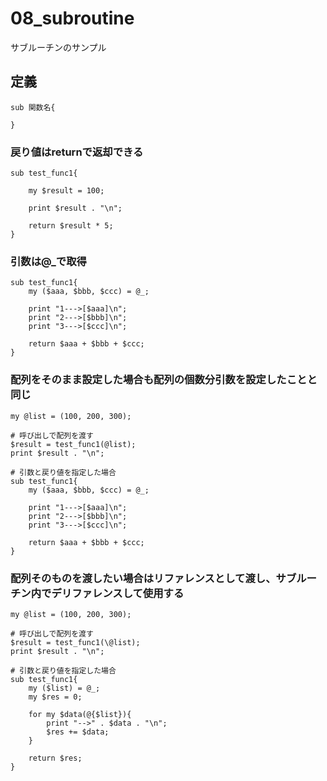 08_subroutine
==========
サブルーチンのサンプル

## 定義
```
sub 関数名{

}
```

### 戻り値はreturnで返却できる
```
sub test_func1{

    my $result = 100;

    print $result . "\n";

    return $result * 5;
}
```

### 引数は@_で取得
```
sub test_func1{
    my ($aaa, $bbb, $ccc) = @_;

    print "1--->[$aaa]\n";
    print "2--->[$bbb]\n";
    print "3--->[$ccc]\n";

    return $aaa + $bbb + $ccc;
}
```

### 配列をそのまま設定した場合も配列の個数分引数を設定したことと同じ
```
my @list = (100, 200, 300);

# 呼び出しで配列を渡す
$result = test_func1(@list);
print $result . "\n";

# 引数と戻り値を指定した場合
sub test_func1{
    my ($aaa, $bbb, $ccc) = @_;

    print "1--->[$aaa]\n";
    print "2--->[$bbb]\n";
    print "3--->[$ccc]\n";

    return $aaa + $bbb + $ccc;
}
```

### 配列そのものを渡したい場合はリファレンスとして渡し、サブルーチン内でデリファレンスして使用する
```
my @list = (100, 200, 300);

# 呼び出しで配列を渡す
$result = test_func1(\@list);
print $result . "\n";

# 引数と戻り値を指定した場合
sub test_func1{
    my ($list) = @_;
    my $res = 0;

    for my $data(@{$list}){
        print "-->" . $data . "\n";
        $res += $data;
    }

    return $res;
}
```

